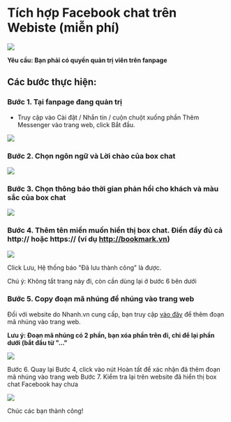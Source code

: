 # Tích hợp Facebook chat trên Webiste (miễn phí)

![](https://raw.githubusercontent.com/nhanhapi/manual/master/docs/website/img/tich-hop-facebook-chat-1.png)

**Yêu cầu: Bạn phải có quyền quản trị viên trên fanpage**
## Các bước thực hiện:
### Bước 1. Tại fanpage đang quản trị
- Truy cập vào Cài đặt / Nhắn tin / cuộn chuột xuống phần Thêm Messenger vào trang web, click Bắt đầu.

![](https://github.com/nhanhapi/manual/blob/master/docs/website/img/tich-hop-facebook-chat-2.png)

### Bước 2. Chọn ngôn ngữ và Lời chào của box chat

![](https://github.com/nhanhapi/manual/blob/master/docs/website/img/tich-hop-facebook-chat-3.png)

### Bước 3. Chọn thông báo thời gian phản hồi cho khách và màu sắc của box chat

![](https://github.com/nhanhapi/manual/blob/master/docs/website/img/tich-hop-facebook-chat-4.png)

### Bước 4. Thêm tên miền muốn hiển thị box chat. Điền đầy đủ cả http:// hoặc https:// (ví dụ http://bookmark.vn)

![](https://github.com/nhanhapi/manual/blob/master/docs/website/img/tich-hop-facebook-chat-5.png)

Click Lưu, Hệ thống báo "Đã lưu thành công" là được.

Chú ý: Không tắt trang này đi, còn cần dùng lại ở bước 6 bên dưới

###  Bước 5. Copy đoạn mã nhúng để nhúng vào trang web
Đối với website do Nhanh.vn cung cấp, bạn truy cập [vào đây](https://new.nhanh.vn/website/script/index?tab=add) để thêm đoạn mã nhúng vào trang web.

**Lưu ý: Đoạn mã nhúng có 2 phần, bạn xóa phần trên đi, chỉ để lại phần dưới (bắt đầu từ "<!-- Your customer chat code -->..."**

![](https://github.com/nhanhapi/manual/blob/master/docs/website/img/tich-hop-facebook-chat-6.png)

Bước 6. Quay lại Bước 4, click vào nút Hoàn tất để xác nhận đã thêm đoạn mã nhúng vào trang web
Bước 7. Kiểm tra lại trên website đã hiển thị box chat Facebook hay chưa

![](https://raw.githubusercontent.com/nhanhapi/manual/master/docs/website/img/tich-hop-facebook-chat-1.png)

Chúc các bạn thành công!

